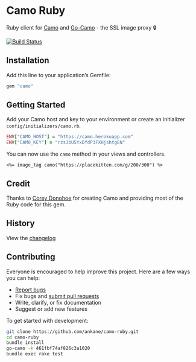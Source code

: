 # Camo Ruby

Ruby client for [Camo](https://github.com/atmos/camo) and [Go-Camo](https://github.com/cactus/go-camo) - the SSL image proxy :lock:

[![Build Status](https://github.com/ankane/camo-ruby/actions/workflows/build.yml/badge.svg)](https://github.com/ankane/camo-ruby/actions)

## Installation

Add this line to your application’s Gemfile:

```ruby
gem "camo"
```

## Getting Started

Add your Camo host and key to your environment or create an initializer `config/initializers/camo.rb`.

```ruby
ENV["CAMO_HOST"] = "https://camo.herokuapp.com"
ENV["CAMO_KEY"] = "rzsJbU5YxDfdP3FXHjshtgEN"
```

You can now use the `camo` method in your views and controllers.

```erb
<%= image_tag camo("https://placekitten.com/g/200/300") %>
```

## Credit

Thanks to [Corey Donohoe](https://github.com/atmos) for creating Camo and providing most of the Ruby code for this gem.

## History

View the [changelog](CHANGELOG.md)

## Contributing

Everyone is encouraged to help improve this project. Here are a few ways you can help:

- [Report bugs](https://github.com/ankane/camo-ruby/issues)
- Fix bugs and [submit pull requests](https://github.com/ankane/camo-ruby/pulls)
- Write, clarify, or fix documentation
- Suggest or add new features

To get started with development:

```sh
git clone https://github.com/ankane/camo-ruby.git
cd camo-ruby
bundle install
go-camo -k 461fbf74af826c3a1020
bundle exec rake test
```
